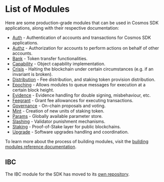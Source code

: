 <!--
order: 0
-->

# List of Modules

Here are some production-grade modules that can be used in Cosmos SDK applications, along with their respective documentation:

- [Auth](auth/) - Authentication of accounts and transactions for Cosmos SDK applications.
- [Authz](authz/) - Authorization for accounts to perform actions on behalf of other accounts.
- [Bank](bank/) - Token transfer functionalities.
- [Capability](capability/) - Object capability implementation.
- [Crisis](crisis/) - Halting the blockchain under certain circumstances (e.g. if an invariant is broken).
- [Distribution](distribution/) - Fee distribution, and staking token provision distribution.
- [Epoching](epoching/) - Allows modules to queue messages for execution at a certain block height.
- [Evidence](evidence/) - Evidence handling for double signing, misbehaviour, etc.
- [Feegrant](feegrant/) - Grant fee allowances for executing transactions.
- [Governance](gov/) - On-chain proposals and voting.
- [Mint](mint/) - Creation of new units of staking token.
- [Params](params/) - Globally available parameter store.
- [Slashing](slashing/) - Validator punishment mechanisms.
- [Staking](staking/) - Proof-of-Stake layer for public blockchains.
- [Upgrade](upgrade/) - Software upgrades handling and coordination.

To learn more about the process of building modules, visit the [building modules reference documentation](/building-modules/intro.html).

## IBC

The IBC module for the SDK has moved to its [own repository](https://github.com/cosmos/ibc-go).
